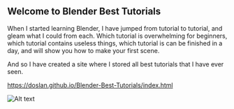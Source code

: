 ## Welcome to Blender Best Tutorials

When I started learning Blender, I have jumped from tutorial to tutorial, and gleam what I could from each. Which tutorial is overwhelming for beginners, which tutorial contains useless things, which tutorial is can be finished in a day, and will show you how to make your first scene.

And so I have created a site where I stored all best tutorials that I have ever seen.

https://doslan.github.io/Blender-Best-Tutorials/index.html

![Alt text](/relative/master/Captures/1.png?raw=true "Optional Title")
